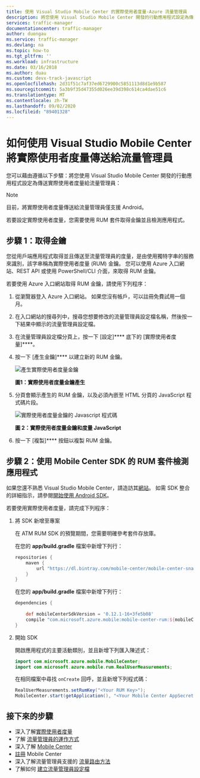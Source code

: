```yaml
---
title: 使用 Visual Studio Mobile Center 的實際使用者度量-Azure 流量管理員
description: 將您使用 Visual Studio Mobile Center 開發的行動應用程式設定為傳送實際使用者度量給流量管理員
services: traffic-manager
documentationcenter: traffic-manager
author: duongau
ms.service: traffic-manager
ms.devlang: na
ms.topic: how-to
ms.tgt_pltfrm: ''
ms.workload: infrastructure
ms.date: 03/16/2018
ms.author: duau
ms.custom: devx-track-javascript
ms.openlocfilehash: 2d31f51c7af37ed6729900c5851113d8d1e9b587
ms.sourcegitcommit: 5a3b9f35d47355d026ee39d398c614ca4dae51c6
ms.translationtype: MT
ms.contentlocale: zh-TW
ms.lasthandoff: 09/02/2020
ms.locfileid: "89401328"
---
```

# <a name="how-to-send-real-user-measurements-to-traffic-manager-with-visual-studio-mobile-center"></a>如何使用 Visual Studio Mobile Center 將實際使用者度量傳送給流量管理員

您可以藉由遵循以下步驟：將您使用 Visual Studio Mobile Center 開發的行動應用程式設定為傳送實際使用者度量給流量管理員：

>[!NOTE]
> 目前，將實際使用者度量傳送給流量管理員僅支援 Android。

若要設定實際使用者度量，您需要使用 RUM 套件取得金鑰並且檢測應用程式。

## <a name="step-1-obtain-a-key"></a>步驟 1：取得金鑰
    
您從用戶端應用程式取得並且傳送至流量管理員的度量，是由使用獨特字串的服務來識別，該字串稱為實際使用者度量 (RUM) 金鑰。 您可以使用 Azure 入口網站、REST API 或使用 PowerShell/CLI 介面，來取得 RUM 金鑰。

若要使用 Azure 入口網站取得 RUM 金鑰，請使用下列程序：
1. 從瀏覽器登入 Azure 入口網站。 如果您沒有帳戶，可以註冊免費試用一個月。
2. 在入口網站的搜尋列中，搜尋您想要修改的流量管理員設定檔名稱，然後按一下結果中顯示的流量管理員設定檔。
3. 在流量管理員設定檔分頁上，按一下 [設定]**** 底下的 [實際使用者度量]****。
4. 按一下 [產生金鑰]**** 以建立新的 RUM 金鑰。
        
   ![產生實際使用者度量金鑰](./media/traffic-manager-create-rum-visual-studio/generate-rum-key.png)

   **圖1：實際使用者度量金鑰產生**

5. 分頁會顯示產生的 RUM 金鑰，以及必須內嵌至 HTML 分頁的 JavaScript 程式碼片段。
 
   ![實際使用者度量金鑰的 Javascript 程式碼](./media/traffic-manager-create-rum-visual-studio/rum-key.png)

   **圖 2：實際使用者度量金鑰和度量 JavaScript**
 
6. 按一下 [複製]**** 按鈕以複製 RUM 金鑰。 

## <a name="step-2-instrument-your-app-with-the-rum-package-of-mobile-center-sdk"></a>步驟 2：使用 Mobile Center SDK 的 RUM 套件檢測應用程式

如果您還不熟悉 Visual Studio Mobile Center，請造訪其[網站](https://mobile.azure.com)。 如需 SDK 整合的詳細指示，請參閱[開始使用 Android SDK](https://docs.microsoft.com/mobile-center/sdk/getting-started/Android)。

若要使用實際使用者度量，請完成下列程序：

1.  將 SDK 新增至專案

    在 ATM RUM SDK 的預覽期間，您需要明確參考套件存放庫。

    在您的 **app/build.gradle** 檔案中新增下列行：

    ```groovy
    repositories {
        maven {
            url "https://dl.bintray.com/mobile-center/mobile-center-snapshot"
        }
    }
    ```
    在您的 **app/build.gradle** 檔案中新增下列行：

    ```groovy
    dependencies {
     
        def mobileCenterSdkVersion = '0.12.1-16+3fe5b08'
        compile "com.microsoft.azure.mobile:mobile-center-rum:${mobileCenterSdkVersion}"
    }
    ```

2. 開始 SDK

    開啟應用程式的主要活動類別，並且新增下列匯入陳述式：

    ```java
    import com.microsoft.azure.mobile.MobileCenter;
    import com.microsoft.azure.mobile.rum.RealUserMeasurements;
    ```

    在相同檔案中尋找 `onCreate` 回呼，並且新增下列程式碼：

    ```java
    RealUserMeasurements.setRumKey("<Your RUM Key>");
    MobileCenter.start(getApplication(), "<Your Mobile Center AppSecret>", RealUserMeasurements.class);
    ```

## <a name="next-steps"></a>接下來的步驟
- 深入了解[實際使用者度量](traffic-manager-rum-overview.md)
- 了解 [流量管理員的運作方式](traffic-manager-overview.md)
- 深入了解 [Mobile Center](https://docs.microsoft.com/mobile-center/)
- [註冊](https://mobile.azure.com) Mobile Center
- 深入了解流量管理員支援的 [流量路由方法](traffic-manager-routing-methods.md)
- 了解如何 [建立流量管理員設定檔](traffic-manager-create-profile.md)


